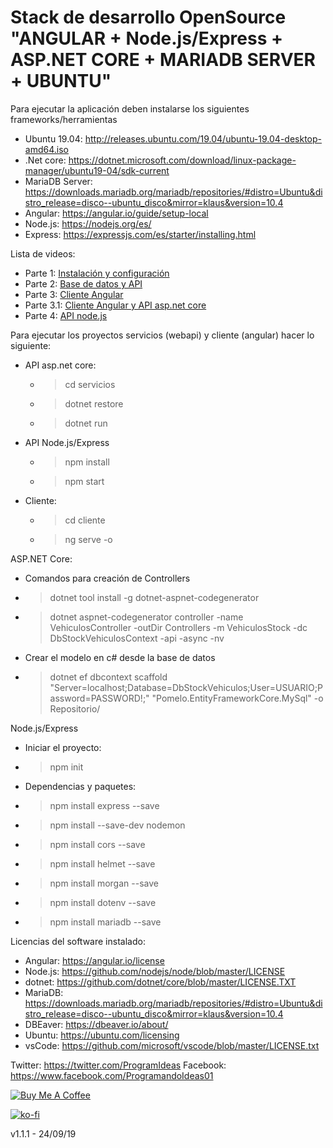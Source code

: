# Stack de desarrollo OpenSource "ANGULAR + Node.js/Express + ASP.NET CORE + MARIADB SERVER + UBUNTU"

Para ejecutar la aplicación deben instalarse los siguientes frameworks/herramientas
 - Ubuntu 19.04: http://releases.ubuntu.com/19.04/ubuntu-19.04-desktop-amd64.iso
 - .Net core: https://dotnet.microsoft.com/download/linux-package-manager/ubuntu19-04/sdk-current
 - MariaDB Server: https://downloads.mariadb.org/mariadb/repositories/#distro=Ubuntu&distro_release=disco--ubuntu_disco&mirror=klaus&version=10.4
 - Angular: https://angular.io/guide/setup-local
 - Node.js: https://nodejs.org/es/
 - Express: https://expressjs.com/es/starter/installing.html
 
 Lista de videos:
  - Parte 1: [Instalación y configuración](https://youtu.be/AOiksdi3SHM)
  - Parte 2: [Base de datos y API](https://youtu.be/Z8A7nE__EXg)
  - Parte 3: [Cliente Angular](https://youtu.be/dMsqDVshQ2E)
  - Parte 3.1: [Cliente Angular y API asp.net core](https://youtu.be/If_maEd8H14)
  - Parte 4: [API node.js](https://youtu.be/t_xz2oZsf_s)
 
Para ejecutar los proyectos servicios (webapi) y cliente (angular) hacer lo siguiente:
 - API asp.net core:
     - > cd servicios
     - > dotnet restore
     - > dotnet run
 - API Node.js/Express
     - > npm install
     - > npm start
 - Cliente:
     - > cd cliente
     - > ng serve -o
    
ASP.NET Core:
- Comandos para creación de Controllers
 - > dotnet tool install -g dotnet-aspnet-codegenerator
 - > dotnet aspnet-codegenerator controller -name VehiculosController -outDir Controllers -m VehiculosStock -dc DbStockVehiculosContext -api -async -nv

- Crear el modelo en c# desde la base de datos
 - > dotnet ef dbcontext scaffold "Server=localhost;Database=DbStockVehiculos;User=USUARIO;Password=PASSWORD!;" "Pomelo.EntityFrameworkCore.MySql" -o Repositorio/

Node.js/Express
- Iniciar el proyecto:
 - > npm init

- Dependencias y paquetes:
 - > npm install express --save
 - > npm install --save-dev nodemon
 - > npm install cors --save
 - > npm install helmet --save
 - > npm install morgan --save
 - > npm install dotenv --save
 - > npm install mariadb --save

Licencias del software instalado:
 - Angular: https://angular.io/license
 - Node.js: https://github.com/nodejs/node/blob/master/LICENSE
 - dotnet: https://github.com/dotnet/core/blob/master/LICENSE.TXT
 - MariaDB: https://downloads.mariadb.org/mariadb/repositories/#distro=Ubuntu&distro_release=disco--ubuntu_disco&mirror=klaus&version=10.4
 - DBEaver: https://dbeaver.io/about/
 - Ubuntu: https://ubuntu.com/licensing
 - vsCode: https://github.com/microsoft/vscode/blob/master/LICENSE.txt
 
Twitter: https://twitter.com/ProgramIdeas
Facebook: https://www.facebook.com/ProgramandoIdeas01

<a href="https://www.buymeacoffee.com/CFVh8qe" target="_blank"><img src="https://bmc-cdn.nyc3.digitaloceanspaces.com/BMC-button-images/custom_images/orange_img.png" alt="Buy Me A Coffee" style="height: auto !important;width: auto !important;" ></a>

[![ko-fi](https://www.ko-fi.com/img/githubbutton_sm.svg)](https://ko-fi.com/W7W314DUU)

v1.1.1 - 24/09/19
